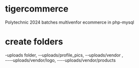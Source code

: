 # tigercommerce
Polytechnic 2024 batches multivenfor ecommerce in php-mysql

# create folders
-uploads folder, 
--uploads/profile_pics, 
--uploads/vendor ,  
----uploads/vendor/logo, 
----uploads/vendor/products
